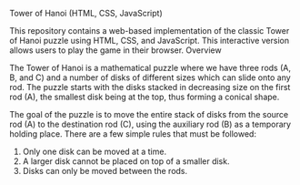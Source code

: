 Tower of Hanoi (HTML, CSS, JavaScript)


This repository contains a web-based implementation of the classic Tower of Hanoi puzzle using HTML, CSS, and JavaScript.  This interactive version allows users to play the game in their browser.
 Overview
 
The Tower of Hanoi is a mathematical puzzle where we have three rods (A, B, and C) and a number of disks of different sizes which can slide onto any rod. The puzzle starts with the disks stacked in decreasing size on the first rod (A), the smallest disk being at the top, thus forming a conical shape.

The goal of the puzzle is to move the entire stack of disks from the source rod (A) to the destination rod (C), using the auxiliary rod (B) as a temporary holding place.  There are a few simple rules that must be followed:
1. Only one disk can be moved at a time.
2. A larger disk cannot be placed on top of a smaller disk.
3. Disks can only be moved between the rods.
